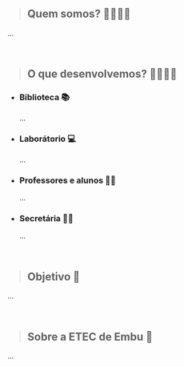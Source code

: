 > ## Quem somos? 👨‍👨‍👧‍👦
...

<br>

> ## O que desenvolvemos? 👩‍💻👨‍💻

  - ### Biblioteca 📚
    ...

  - ### Laborátorio 💻
    ...

  - ### Professores e alunos 👨‍🎓
    ...

  - ### Secretária 👨‍🏫
    ...

<br>

> ## Objetivo 🎯
...

<br>

> ## Sobre a ETEC de Embu 👀
...
